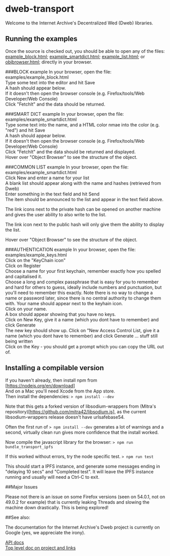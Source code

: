 # dweb-transport

Welcome to the Internet Archive's Decentralized Wed (Dweb) libraries. 

## Running the examples
Once the source is checked out, you should be able to open any of the files:
[example_block.html](examples/example_block.html);
[example_smartdict.html](examples/example_smartdict.html); 
[example_list.html](examples/example_list.html); 
or [objbrowser.html](examples/objbrowser.html); 
directly in your browser.

###BLOCK example
In your browser, open the file:  examples/example_block.html  
Type some text into the editor and hit Save  
A hash should appear below.  
If it doesn't then open the browser console (e.g. Firefox/tools/Web Developer/Web Console)  
Click "FetchIt" and the data should be returned.

###SMART DICT example
In your browser, open the file:  examples/example_smartdict.html  
Type some text into the name, and a HTML color nmae into the color (e.g. "red") and hit Save  
A hash should appear below.  
If it doesn't then open the browser console (e.g. Firefox/tools/Web Developer/Web Console)  
Click "FetchIt" and the data should be returned and displayed.  
Hover over "Object Browser" to see the structure of the object.

###COMMON LIST example
In your browser, open the file:  examples/example_smartdict.html  
Click New and enter a name for your list  
A blank list should appear along with the name and hashes (retrieved from Dweb)  
Enter something in the text field and hit Send  
The item should be announced to the list and appear in the text field above.

The link icons next to the private hash can be opened on another machine and gives 
the user ability to also write to the list.

The link icon next to the public hash will only give them the ability to display the list.

Hover over "Object Browser" to see the structure of the object.

###AUTHENTICATION example
In your browser, open the file:  examples/example_keys.html  
Click on the "KeyChain icon"  
Click on Register  
Choose a name for your first keychain, remember exactly how you spelled and capitalised it.  
Choose a long and complex passphrase that is easy for you to remember and hard for others to guess, ideally include numbers and punctuation, but you'll need to remember this exactly.
Note there is no way to change a name or password later, since there is no central authority to change them with. 
Your name should appear next to the keyhain icon.  
Click on your name.  
A box should appear showing that you have no keys.  
Click on New Key, give it a name (which you dont have to remember) and click Generate  
The new key should show up.
Click on "New Access Control List, give it a name (which you dont have to remember) and click Generate
...  stuff still being written  
Click on the Key - you should get a prompt which you can copy the URL out of.  

## Installing a compilable version
If you haven't already, then install npm from [https://nodejs.org/en/download]  
And on a Mac you'll need Xcode from the App store.  
Then install the dependencies: ```> npm install --dev```

Note that this gets a forked version of libsodium-wrappers from (Mitra's repository)[https://github.com/mitra42/libsodium.js], 
as the current libsodium-wrappers release doesn't have urlsafebase54.

Often the first run of ```> npm install --dev``` generates a lot of warnings and a second, 
virtually clean run gives more confidence that the install worked.

Now compile the javascript library for the browser: ```> npm run bundle_transport_ipfs```

If this worked without errors, try the node specific test. ```> npm run test```

This should start a IPFS instance, and generate some messages ending in "delaying 10 secs" and "Completed test".
It will leave the IPFS instance running and usually will need a Ctrl-C to exit.

##Major Issues


Please not there is an issue on some Firefox versions (seen on 54.0.1, not on 49.0.2 for example) that is currently leaking Threads and slowing the machine down
drastically. This is being explored! 

##See also:

The documentation for the Internet Archive's Dweb project is currently on Google (yes, we appreciate the irony). 

[API docs](https://docs.google.com/document/d/1_MttdWglsIOIajqtiSW5AWuf6YObZP8AA2LF9OV4xOM/edit#)  
[Top level doc on project and links](https://docs.google.com/document/d/1-lI352gV_ma5ObAO02XwwyQHhqbC8GnAaysuxgR2dQo/edit#)


